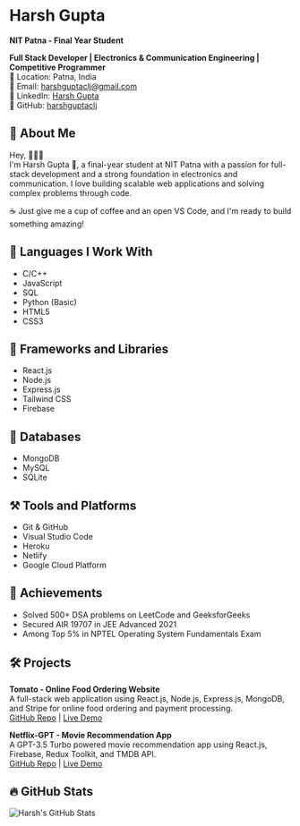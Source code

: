 # Harsh Gupta

**NIT Patna - Final Year Student**

**Full Stack Developer | Electronics & Communication Engineering | Competitive Programmer**  
📍 Location: Patna, India  
📧 Email: [harshguptaclj@gmail.com](mailto:harshguptaclj@gmail.com)  
🔗 LinkedIn: [Harsh Gupta](https://www.linkedin.com/in/harshgupta)  
💼 GitHub: [harshguptaclj](https://github.com/harshguptaclj)

## 🌟 About Me

Hey, 🙋🏼‍♂️  
I'm Harsh Gupta 🤠, a final-year student at NIT Patna with a passion for full-stack development and a strong foundation in electronics and communication. I love building scalable web applications and solving complex problems through code.

☕ Just give me a cup of coffee and an open VS Code, and I'm ready to build something amazing!

## 💪 Languages I Work With

- C/C++
- JavaScript
- SQL
- Python (Basic)
- HTML5
- CSS3

## 🚀 Frameworks and Libraries

- React.js
- Node.js
- Express.js
- Tailwind CSS
- Firebase

## 🏪 Databases

- MongoDB
- MySQL
- SQLite

## ⚒️ Tools and Platforms

- Git & GitHub
- Visual Studio Code
- Heroku
- Netlify
- Google Cloud Platform

## 🎯 Achievements

- Solved 500+ DSA problems on LeetCode and GeeksforGeeks
- Secured AIR 19707 in JEE Advanced 2021
- Among Top 5% in NPTEL Operating System Fundamentals Exam

## 🛠️ Projects

**Tomato - Online Food Ordering Website**  
A full-stack web application using React.js, Node.js, Express.js, MongoDB, and Stripe for online food ordering and payment processing.  
[GitHub Repo](https://github.com/harshguptaclj/tomato) | [Live Demo](https://example.com/tomato)

**Netflix-GPT - Movie Recommendation App**  
A GPT-3.5 Turbo powered movie recommendation app using React.js, Firebase, Redux Toolkit, and TMDB API.  
[GitHub Repo](https://github.com/harshguptaclj/netflix-gpt) | [Live Demo](https://example.com/netflix-gpt)

## 🔥 GitHub Stats

![Harsh's GitHub Stats](https://github-readme-stats.vercel.app/api?username=harshguptaclj&show_icons=true&hide_title=true&hide=prs&count_private=true&include_all_commits=true&theme=radical)

